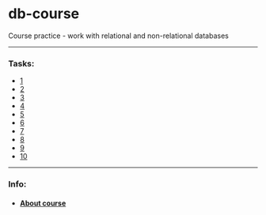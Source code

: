 # db-course

Course practice - work with relational and non-relational databases

***

### Tasks:

- <a href="task/1/1.md">1</a>
- <a href="task/2/2.md">2</a>
- <a href="task/3/3.md">3</a>
- <a href="task/4/4.md">4</a>
- <a href="task/5/5.md">5</a>
- <a href="task/6/6.md">6</a>
- <a href="task/7/7.md">7</a>
- <a href="task/8/8.md">8</a>
- <a href="task/9/9.md">9</a>
- <a href="task/10/10.md">10</a>

***

### Info:

- #### <a href="https://otus.ru/lessons/subd">About course </a>